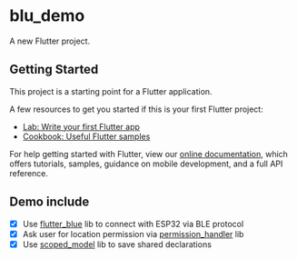 # blu_demo

A new Flutter project.

## Getting Started

This project is a starting point for a Flutter application.

A few resources to get you started if this is your first Flutter project:

- [Lab: Write your first Flutter app](https://flutter.dev/docs/get-started/codelab)
- [Cookbook: Useful Flutter samples](https://flutter.dev/docs/cookbook)

For help getting started with Flutter, view our
[online documentation](https://flutter.dev/docs), which offers tutorials,
samples, guidance on mobile development, and a full API reference.

## Demo include

* [x] Use [flutter_blue](https://pub.dev/packages/flutter_blue) lib to connect with ESP32 via BLE protocol
* [x] Ask user for location permission via [permission_handler](https://pub.dev/packages/permission_handler) lib
* [x] Use [scoped_model](https://pub.dev/packages/scoped_model) lib to save shared declarations